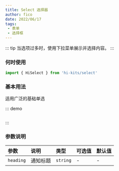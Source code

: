 ```yaml
---
title: Select 选择器
author: fico
date: 2022/06/17
tags:
 - 表单
 - 选择框
---
```

::: tip
当选项过多时，使用下拉菜单展示并选择内容。
:::
### 何时使用
```ts
import { HiSelect } from 'hi-kits/select'
```

### 基本用法

适用广泛的基础单选

::: demo
```html
```
:::

### 参数说明

|参数|说明|类型|可选值|默认值
|:--|:--|:--|:-----|:---
| `heading`| 通知标题 |  `string` | - | -
